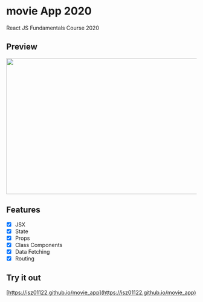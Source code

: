 # movie App 2020

React JS Fundamentals Course 2020

## Preview
<a href="url">
  <img src="https://user-images.githubusercontent.com/43328761/104827628-2a729d00-58a3-11eb-9e44-0b7e1b8e333e.png" width="640" height="360">
</a>


## Features

- [x] JSX
- [x] State
- [x] Props
- [x] Class Components
- [x] Data Fetching
- [x] Routing

## Try it out

[https://isz01122.github.io/movie_app](https://isz01122.github.io/movie_app)
